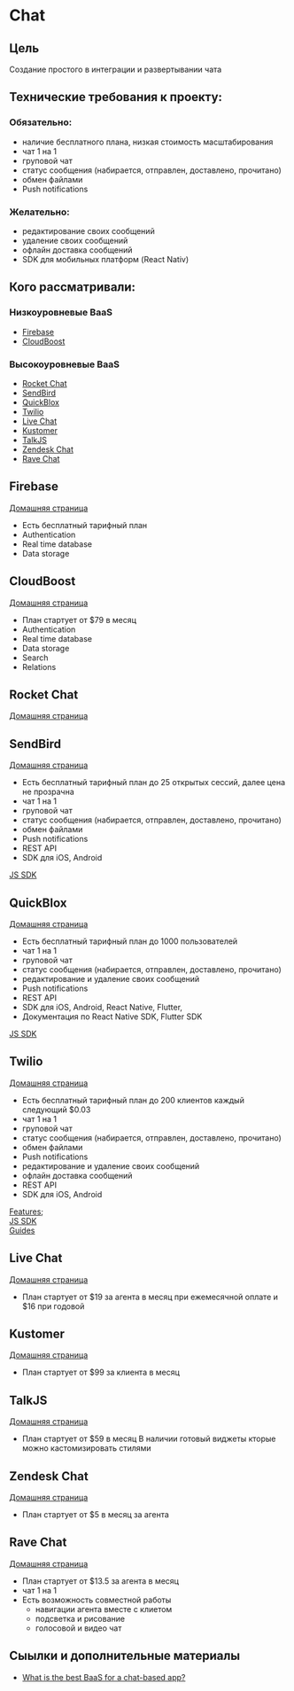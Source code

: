 # Chat

## Цель
Создание простого в интеграции и развертывании чата

## Технические требования к проекту:
### Обязательно:
+ наличие бесплатного плана, низкая стоимость масштабирования
+ чат 1 на 1
+ груповой чат
+ статус сообщения (набирается, отправлен, доставлено, прочитано)
+ обмен файлами
+ Push notifications

### Желательно:
+ редактирование своих сообщений
+ удаление своих сообщений
+ офлайн доставка сообщений
+ SDK для мобильных платформ (React Nativ)

## Кого рассматривали:

### Низкоуровневые BaaS
- [Firebase](#firebase)
- [CloudBoost](#cloudboost)

### Высокоуровневые BaaS
- [Rocket Chat](#rocket-chat)
- [SendBird](#sendbird)
- [QuickBlox](#quickblox)
- [Twilio](#twilio)
- [Live Chat](#live-chat)
- [Kustomer](#kustomer)
- [TalkJS](#talkjs)
- [Zendesk Chat](#zendesk-chat)
- [Rave Chat](#rave-chat)

## Firebase
[Домашняя страница](https://firebase.google.com/)
+ Есть бесплатный тарифный план
+ Authentication
+ Real time database
+ Data storage

## CloudBoost
[Домашняя страница](https://cloudboost.io/)
+ План стартует от $79 в месяц
+ Authentication
+ Real time database
+ Data storage
+ Search
+ Relations

## Rocket Chat
[Домашняя страница](https://rocket.chat/)

## SendBird
[Домашняя страница](https://sendbird.com)
+ Есть бесплатный тарифный план до 25 открытых сессий, далее цена не прозрачна
+ чат 1 на 1
+ груповой чат
+ статус сообщения (набирается, отправлен, доставлено, прочитано)
+ обмен файлами
+ Push notifications
+ REST API
+ SDK для iOS, Android

[JS SDK](https://docs.sendbird.com/javascript)

## QuickBlox
[Домашняя страница](https://quickblox.com)
+ Есть бесплатный тарифный план до 1000 пользователей
+ чат 1 на 1
+ груповой чат
+ статус сообщения (набирается, отправлен, доставлено, прочитано)
+ редактирование и удаление своих сообщений
+ Push notifications
+ REST API
+ SDK для iOS, Android, React Native, Flutter,
+ Документация по React Native SDK, Flutter SDK

[JS SDK](https://docs.quickblox.com/docs/js-quick-start)

## Twilio
[Домашняя страница](https://www.twilio.com)
+ Есть бесплатный тарифный план до 200 клиентов каждый следующий $0.03
+ чат 1 на 1
+ груповой чат
+ статус сообщения (набирается, отправлен, доставлено, прочитано)
+ обмен файлами
+ Push notifications
+ редактирование и удаление своих сообщений
+ офлайн доставка сообщений
+ REST API
+ SDK для iOS, Android

[Features](https://www.twilio.com/chat/features);<br/>
[JS SDK](http://media.twiliocdn.com/sdk/js/chat/releases/3.3.4/docs/)<br/>
[Guides](../doc/twilio)

## Live Chat
[Домашняя страница](https://www.livechatinc.com/ru/)
+ План стартует от $19 за агента в месяц при ежемесячной оплате и $16 при годовой

## Kustomer
[Домашняя страница](https://www.kustomer.com)
+ План стартует от $99 за клиента в месяц

## TalkJS
[Домашняя страница](https://talkjs.com/)
+ План стартует от $59 в месяц
В наличии готовый виджеты кторые можно кастомизировать стилями

## Zendesk Chat
[Домашняя страница](https://www.zendesk.com/chat/)
+ План стартует от $5 в месяц за агента

## Rave Chat
[Домашняя страница](https://www.revechat.com/)
+ План стартует от $13.5 за агента в месяц
+ чат 1 на 1
+ Есть возможность совместной работы
  + навигации агента вместе с клиетом
  + подсветка и рисование
  + голосовой и видео чат

## Сыылки и дополнительные материалы
- [What is the best BaaS for a chat-based app?](https://www.quora.com/What-is-the-best-BaaS-for-a-chat-based-app)